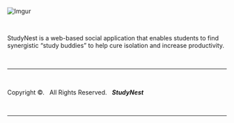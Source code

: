<br>

![Imgur](https://i.imgur.com/kBWttDym.png)

<br>




StudyNest is a web-based social application that enables students to find synergistic “study buddies” to help cure isolation and increase productivity.

<br> 


___

<br>

Copyright &copy;. &nbsp; All Rights Reserved. &nbsp; _**StudyNest**_

<br>

___



